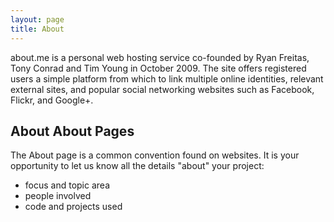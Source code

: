 ```yaml
---
layout: page
title: About
---
```


about.me is a personal web hosting service co-founded by Ryan Freitas, Tony Conrad and Tim Young in October 2009. The site offers registered users a 
simple platform from which to link multiple online identities, relevant external sites, and popular social networking websites such as Facebook, Flickr, and Google+.
## About About Pages

The About page is a common convention found on websites.
It is your opportunity to let us know all the details "about" your project:

- focus and topic area
- people involved
- code and projects used
